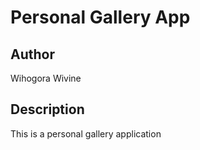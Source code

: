 # Personal Gallery App

## Author
Wihogora Wivine

## Description
This is a personal gallery application